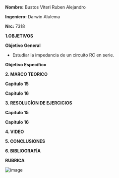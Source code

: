 **Nombre:** Bustos Viteri Ruben Alejandro

**Ingeniero:** Darwin Alulema

**Nrc:** 7318

**1.OBJETIVOS**

**Objetivo General**

* Estudiar la impedancia de un circuito RC en serie.



**Objetivo Especifico**

**2. MARCO TEORICO**

**Capitulo 15**

**Capitulo 16**

**3. RESOLUCÍON DE EJERCICIOS**

**Capitulo 15**

**Capitulo 16**

**4. VIDEO**

**5. CONCLUSIONES**

**6. BIBLIOGRAFÍA**

**RUBRICA**

![image](https://user-images.githubusercontent.com/105680588/186182258-7bcb8398-858a-4256-9925-33fb6ae73cda.png)
